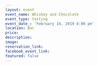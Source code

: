 ```yaml
---
layout: event
event_name: Whiskey and Chocolate
event_type: tasting
event_date_: 'February 14, 2019 8:00 pm'
location: Bar
price:
description:
image:
reservation_link:
facebook_event_link:
featured: false
---
```


